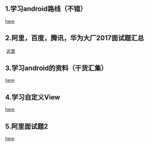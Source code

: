 1.学习android路线（不错）
---------------
  [here](http://www.jianshu.com/p/64fa36046080)
  
  
2.阿里，百度，腾讯，华为大厂2017面试题汇总
------
  [这里](http://blog.csdn.net/xiaole0313/article/details/62056612)

3.学习android的资料（干货汇集）
--------------
[here](http://blog.csdn.net/xiaole0313/article/details/54376967)

4.学习自定义View
-------------
 [here](http://blog.csdn.net/carson_ho/article/details/62037696)

5.阿里面试题2
------------
[here](http://www.autotech.cn/wp-admin/)
 
